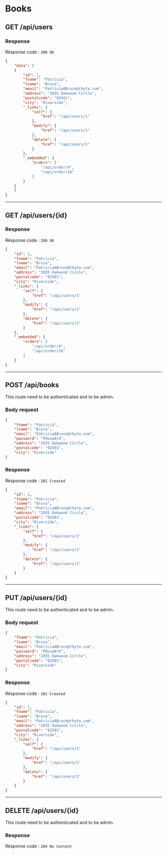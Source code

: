 # Books

## GET /api/users

### **Response**

Résponse code : ```200 OK```

```json
{
    "data": [
    {
        "id": 1,
        "fname": "Patricia",
        "lname": "Bruce",
        "email": "PatriciaABruce@rhyta.com",
        "address": "2035 Oakwood Circle",
        "postalcode": "92501",
        "city": "Riverside",
        "_links": {
            "self": {
                "href": "/api/users/1"
            },
            "modify": {
                "href": "/api/users/1"
            },
            "delete": {
                "href": "/api/users/1"
            }
        },
        "_embedded": {
            "orders": [
                "/api/order/4",
                "/api/order/16"
            ]
        }
    }
    ]
}
```
---
## GET /api/users/{id}

### **Response**

Résponse code : ```200 OK```

```json
{
    "id": 1,
    "fname": "Patricia",
    "lname": "Bruce",
    "email": "PatriciaABruce@rhyta.com",
    "address": "2035 Oakwood Circle",
    "postalcode": "92501",
    "city": "Riverside",
    "_links": {
        "self": {
            "href": "/api/users/1"
        },
        "modify": {
            "href": "/api/users/1"
        },
        "delete": {
            "href": "/api/users/1"
        }
    },
    "_embedded": {
        "orders": [
            "/api/order/4",
            "/api/order/16"
        ]
    }
}
```
---
## POST /api/books

This route need to be authenticated and to be admin.

### **Body request**

```json
{
    "fname": "Patricia",
    "lname": "Bruce",
    "email": "PatriciaABruce@rhyta.com",
    "password": "P@ssw0rd",
    "address": "2035 Oakwood Circle",
    "postalcode": "92501",
    "city": "Riverside"
}
```

### **Response**

Résponse code : ```201 Created```

```json
{
    "id": 1,
    "fname": "Patricia",
    "lname": "Bruce",
    "email": "PatriciaABruce@rhyta.com",
    "address": "2035 Oakwood Circle",
    "postalcode": "92501",
    "city": "Riverside",
    "_links": {
        "self": {
            "href": "/api/users/1"
        },
        "modify": {
            "href": "/api/users/1"
        },
        "delete": {
            "href": "/api/users/1"
        }
    }
}
```
---
## PUT /api/users/{id}

This route need to be authenticated and to be admin.

### **Body request**

```json
{
    "fname": "Patricia",
    "lname": "Bruce",
    "email": "PatriciaABruce@rhyta.com",
    "password": "P@ssw0rd",
    "address": "2035 Oakwood Circle",
    "postalcode": "92501",
    "city": "Riverside"
}
```

### **Response**

Résponse code : ```201 Created```

```json
{
    "id": 1,
    "fname": "Patricia",
    "lname": "Bruce",
    "email": "PatriciaABruce@rhyta.com",
    "address": "2035 Oakwood Circle",
    "postalcode": "92501",
    "city": "Riverside",
    "_links": {
        "self": {
            "href": "/api/users/1"
        },
        "modify": {
            "href": "/api/users/1"
        },
        "delete": {
            "href": "/api/users/1"
        }
    }
}
```
---
## DELETE /api/users/{id}

This route need to be authenticated and to be admin.

### **Response**

Résponse code : ```204 No Content```